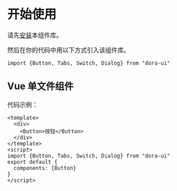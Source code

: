 # 开始使用
请先[安装](#/doc/install)本组件库。

然后在你的代码中用以下方式引入该组件库。

```
import {Button, Tabs, Switch, Dialog} from "dora-ui"
```

## Vue 单文件组件

代码示例：

```
<template>
  <div>
    <Button>按钮</Button>
  </div>
</template>
<script>
import {Button, Tabs, Switch, Dialog} from "dora-ui"
export default {
  components: {Button}
}
</script>
```